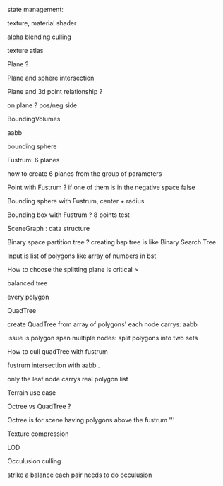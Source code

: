 state management: 

texture, material shader

alpha blending 
culling

texture atlas


Plane ? 

Plane and sphere intersection 

Plane and 3d point relationship ? 

on plane ? pos/neg side



BoundingVolumes

aabb

bounding sphere 

Fustrum: 
6 planes

how to create 6 planes from the group of parameters

Point with Fustrum ? if one of them is in the negative space false

Bounding sphere with Fustrum, center + radius

Bounding box with Fustrum ? 8 points test


SceneGraph : data structure

Binary space partition tree ? 
creating bsp tree is like Binary Search Tree 

Input is list of polygons like array of numbers in bst

How to choose the splitting plane is critical > 

balanced tree 

every polygon 




QuadTree 

create QuadTree from array of polygons'
each node carrys: aabb 

issue is polygon span multiple nodes: split polygons into two sets



How to cull quadTree with fustrum

fustrum intersection with aabb . 

only the leaf node carrys real polygon list


Terrain use case




Octree vs QuadTree ? 

Octree is for scene having polygons above the fustrum '''


Texture compression

LOD

Occulusion culling

strike a balance each pair needs to do occulusion 
